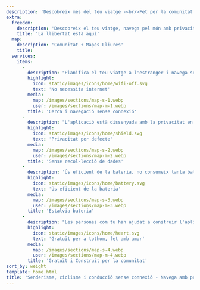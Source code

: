 ```yaml
---
description: 'Descobreix més del teu viatge -<br/>Fet per la comunitat'
extra:
  freedom:
    description: 'Descobreix el teu viatge, navega pel món amb privacitat i la comunitat en primer pla.'
    title: 'La llibertat està aquí'
  map:
    description: 'Comunitat + Mapes Lliures'
    title:
  services:
    items:
      - 
        description: "Planifica el teu viatge a l'estranger i navega sense necessitat de dades mòbils, i busca punts de referència durant una caminada remota."
        highlight:
          icon: static/images/icons/home/wifi-off.svg
          text: 'No necessita internet'
        media:
          map: /images/sections/map-s-1.webp
          user: /images/sections/map-m-1.webp
        title: 'Cerca i navegació sense connexió'
      - 
        description: "L'aplicació està dissenyada amb la privacitat en ment - no identifica persones, no et rastreja, i no recopila cap informació."
        highlight:
          icon: static/images/icons/home/shield.svg
          text: 'Privacitat per defecte'
        media:
          map: /images/sections/map-s-2.webp
          user: /images/sections/map-m-2.webp
        title: 'Sense recol·lecció de dades'
      - 
        description: 'Ús eficient de la bateria, no consumeix tanta bateria com altres aplicacions de navegació.'
        highlight:
          icon: static/images/icons/home/battery.svg
          text: 'Ús eficient de la bateria'
        media:
          map: /images/sections/map-s-3.webp
          user: /images/sections/map-m-3.webp
        title: 'Estalvia bateria'
      - 
        description: "Les persones com tu han ajudat a construir l'aplicació afegint llocs a <span class=\"text-icon\"><svg viewBox=\"0 0 19 19\"><use href=\"#icon-open-street-map\"></use></svg> [OpenStreetMap](https://openstreetmap.org)</span>, donant la seva opinió sobre funcionalitats, i contribuint amb codi a Codeberg en la comunitat de codi obert."
        highlight:
          icon: static/images/icons/home/heart.svg
          text: 'Gratuït per a tothom, fet amb amor'
        media:
          map: /images/sections/map-s-4.webp
          user: /images/sections/map-m-4.webp
        title: 'Gratuït i Construït per la comunitat'
sort_by: weight
template: home.html
title: 'Senderisme, ciclisme i conducció sense connexió - Navega amb privacitat'
---
```

